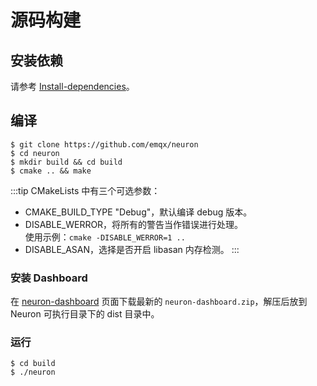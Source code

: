 # 源码构建

## 安装依赖

请参考 [Install-dependencies](https://github.com/emqx/neuron/blob/main/Install-dependencies.md)。

## 编译

```
$ git clone https://github.com/emqx/neuron
$ cd neuron
$ mkdir build && cd build
$ cmake .. && make
```

:::tip
CMakeLists 中有三个可选参数：
* CMAKE_BUILD_TYPE "Debug"，默认编译 debug 版本。
* DISABLE_WERROR，将所有的警告当作错误进行处理。<br>使用示例：```cmake -DISABLE_WERROR=1 ..```
* DISABLE_ASAN，选择是否开启 libasan 内存检测。
:::

### 安装 Dashboard

在 [neuron-dashboard](https://github.com/emqx/neuron-dashboard/releases) 页面下载最新的 `neuron-dashboard.zip`，解压后放到 Neuron 可执行目录下的 dist 目录中。

### 运行

```
$ cd build
$ ./neuron
```